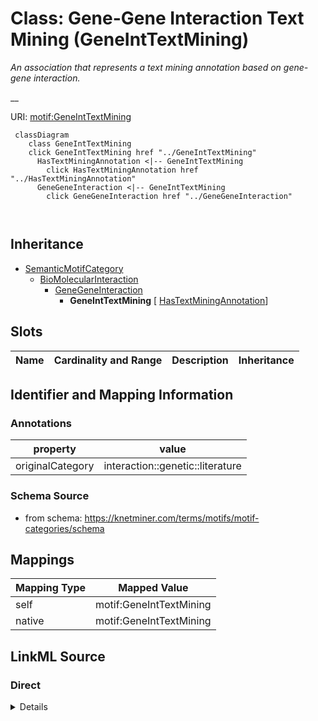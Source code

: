 

# Class: Gene-Gene Interaction Text Mining (GeneIntTextMining) 


_An association that represents a text mining annotation based on gene-gene interaction._

__





URI: [motif:GeneIntTextMining](https://knetminer.com/terms/motifs/motif-categories/GeneIntTextMining)






```mermaid
 classDiagram
    class GeneIntTextMining
    click GeneIntTextMining href "../GeneIntTextMining"
      HasTextMiningAnnotation <|-- GeneIntTextMining
        click HasTextMiningAnnotation href "../HasTextMiningAnnotation"
      GeneGeneInteraction <|-- GeneIntTextMining
        click GeneGeneInteraction href "../GeneGeneInteraction"
      
      
```





## Inheritance
* [SemanticMotifCategory](SemanticMotifCategory.md)
    * [BioMolecularInteraction](BioMolecularInteraction.md)
        * [GeneGeneInteraction](GeneGeneInteraction.md)
            * **GeneIntTextMining** [ [HasTextMiningAnnotation](HasTextMiningAnnotation.md)]



## Slots

| Name | Cardinality and Range | Description | Inheritance |
| ---  | --- | --- | --- |









## Identifier and Mapping Information





### Annotations

| property | value |
| --- | --- |
| originalCategory | interaction::genetic::literature |




### Schema Source


* from schema: https://knetminer.com/terms/motifs/motif-categories/schema




## Mappings

| Mapping Type | Mapped Value |
| ---  | ---  |
| self | motif:GeneIntTextMining |
| native | motif:GeneIntTextMining |







## LinkML Source

<!-- TODO: investigate https://stackoverflow.com/questions/37606292/how-to-create-tabbed-code-blocks-in-mkdocs-or-sphinx -->

### Direct

<details>
```yaml
name: GeneIntTextMining
annotations:
  originalCategory:
    tag: originalCategory
    value: interaction::genetic::literature
description: 'An association that represents a text mining annotation based on gene-gene
  interaction.

  '
title: Gene-Gene Interaction Text Mining
notes:
- 'original category no: 2.11'
from_schema: https://knetminer.com/terms/motifs/motif-categories/schema
is_a: GeneGeneInteraction
mixins:
- HasTextMiningAnnotation

```
</details>

### Induced

<details>
```yaml
name: GeneIntTextMining
annotations:
  originalCategory:
    tag: originalCategory
    value: interaction::genetic::literature
description: 'An association that represents a text mining annotation based on gene-gene
  interaction.

  '
title: Gene-Gene Interaction Text Mining
notes:
- 'original category no: 2.11'
from_schema: https://knetminer.com/terms/motifs/motif-categories/schema
is_a: GeneGeneInteraction
mixins:
- HasTextMiningAnnotation

```
</details>